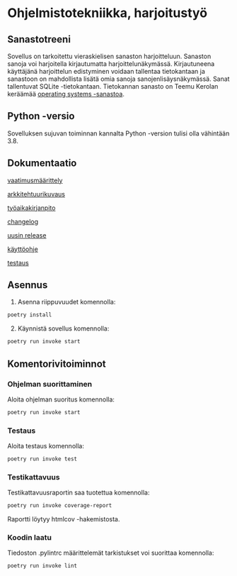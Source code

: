 # Ohjelmistotekniikka, harjoitustyö

## Sanastotreeni

Sovellus on tarkoitettu vieraskielisen sanaston harjoitteluun. Sanaston sanoja voi harjoitella kirjautumatta harjoittelunäkymässä. Kirjautuneena käyttäjänä harjoittelun edistyminen voidaan tallentaa tietokantaan ja sanastoon on mahdollista lisätä omia sanoja sanojenlisäysnäkymässä. Sanat tallentuvat SQLite -tietokantaan. Tietokannan sanasto on Teemu Kerolan keräämää [operating systems -sanastoa](https://www.cs.helsinki.fi/group/nodes/kurssit/kj/sanasto.html).

## Python -versio

Sovelluksen sujuvan toiminnan kannalta Python -version tulisi olla vähintään 3.8.

## Dokumentaatio

[vaatimusmäärittely](https://github.com/minnaRon/ot-harjoitustyo/blob/master/dokumentaatio/vaatimusmaarittely.md)

[arkkitehtuurikuvaus](https://github.com/minnaRon/ot-harjoitustyo/blob/master/dokumentaatio/arkkitehtuuri.md)

[työaikakirjanpito](https://github.com/minnaRon/ot-harjoitustyo/blob/master/dokumentaatio/tyoaikakirjanpito.md)

[changelog](https://github.com/minnaRon/ot-harjoitustyo/blob/master/dokumentaatio/changelog.md)

[uusin release](https://github.com/minnaRon/ot-harjoitustyo/releases/tag/loppupalautus)

[käyttöohje](https://github.com/minnaRon/ot-harjoitustyo/blob/master/dokumentaatio/kayttoohje.md)

[testaus](https://github.com/minnaRon/ot-harjoitustyo/blob/master/dokumentaatio/testaus.md)

## Asennus

1. Asenna riippuvuudet komennolla:

```bash
poetry install
```

2. Käynnistä sovellus komennolla:

```bash
poetry run invoke start
```

## Komentorivitoiminnot

### Ohjelman suorittaminen

Aloita ohjelman suoritus komennolla:

```bash
poetry run invoke start
```

### Testaus

Aloita testaus komennolla:

```bash
poetry run invoke test
```

### Testikattavuus

Testikattavuusraportin saa tuotettua komennolla:

```bash
poetry run invoke coverage-report
```

Raportti löytyy htmlcov -hakemistosta.

### Koodin laatu

Tiedoston .pylintrc määrittelemät tarkistukset voi suorittaa komennolla:

```bash
poetry run invoke lint
```
